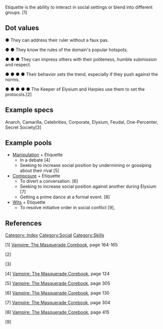 Etiquette is the ability to interact in social settings or blend into
different groups. [1]

## Dot values

● They can address their ruler without a faux pas.

● ● They know the rules of the domain's popular hotspots.

● ● ● They can impress others with their politeness, humble submission
and respect.

● ● ● ● Their behavior sets the trend, especially if they push against
the norms.

● ● ● ● ● The Keeper of Elysium and Harpies use them to set the
protocols.[2]

## Example specs

Anarch, Camarilla, Celebrities, Corporate, Elysium, Feudal,
One-Percenter, Secret Society[3]

## Example pools

- [Manipulation](./manipulation.md) + Etiquette
  - In a debate [4]
  - Seeking to increase social position by undermining or gossiping
    about their rival [5]
- [Composure](./composure.md) +
  Etiquette
  - To divert a conversation. [6]
  - Seeking to increase social position against another during Elysium
    [7]
  - Getting a prime dance at a formal event. [8]
- [Wits](./wits.md) + Etiquette
  - To resolve initiative order in social conflict [9],

## References

<a href="Category:_Index" class="wikilink"
title="Category: Index">Category: Index</a>
<a href="Category:Social" class="wikilink"
title="Category:Social">Category:Social</a>
<a href="Category:Skills" class="wikilink"
title="Category:Skills">Category:Skills</a>

[1] <a href="Vampire:_The_Masquerade_Corebook" class="wikilink"
title="Vampire: The Masquerade Corebook">Vampire: The Masquerade
Corebook</a>, page 164-165

[2]

[3]

[4] <a href="Vampire:_The_Masquerade_Corebook" class="wikilink"
title="Vampire: The Masquerade Corebook">Vampire: The Masquerade
Corebook</a>, page 124

[5] <a href="Vampire:_The_Masquerade_Corebook" class="wikilink"
title="Vampire: The Masquerade Corebook">Vampire: The Masquerade
Corebook</a>, page 305

[6] <a href="Vampire:_The_Masquerade_Corebook" class="wikilink"
title="Vampire: The Masquerade Corebook">Vampire: The Masquerade
Corebook</a>, page 130

[7] <a href="Vampire:_The_Masquerade_Corebook" class="wikilink"
title="Vampire: The Masquerade Corebook">Vampire: The Masquerade
Corebook</a>, page 304

[8] <a href="Vampire:_The_Masquerade_Corebook" class="wikilink"
title="Vampire: The Masquerade Corebook">Vampire: The Masquerade
Corebook</a>, page 415

[9]
